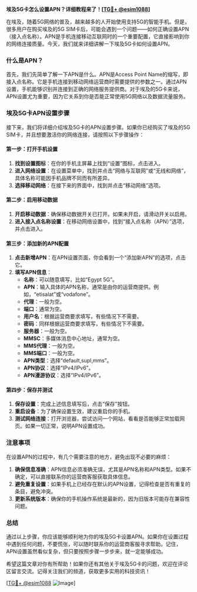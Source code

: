 **埃及5G卡怎么设置APN？详细教程来了！[[TG💪+ @esim1088](https://t.me/s/esim1088)]**

在埃及，随着5G网络的普及，越来越多的人开始使用支持5G的智能手机。但是，很多用户在购买埃及的5G SIM卡后，可能会遇到一个问题——如何正确设置APN（接入点名称）。APN是手机连接移动互联网时的一个重要配置，它直接影响到你的网络连接质量。今天，我们就来详细讲解一下埃及5G卡如何设置APN。

### 什么是APN？

首先，我们先简单了解一下APN是什么。APN是Access Point Name的缩写，即接入点名称。它是手机连接到移动网络运营商时需要提供的参数之一。通过APN设置，手机能够识别并连接到正确的网络服务提供商。对于埃及的5G卡来说，APN设置尤为重要，因为它关系到你是否能正常使用5G网络以及数据流量服务。

### 埃及5G卡APN设置步骤

接下来，我们将详细介绍埃及5G卡的APN设置步骤。如果你已经购买了埃及的5G SIM卡，并且想要激活你的网络连接，请按照以下步骤操作：

#### 第一步：打开手机设置

1. **找到设置图标**：在你的手机主屏幕上找到“设置”图标，点击进入。
2. **进入网络设置**：在设置菜单中，找到并点击“网络与互联网”或“无线和网络”，具体名称可能因手机品牌不同而有所差异。
3. **选择移动网络**：在接下来的界面中，找到并点击“移动网络”选项。

#### 第二步：启用移动数据

1. **开启移动数据**：确保移动数据开关已打开。如果未开启，请滑动开关以启用。
2. **进入接入点名称设置**：在移动网络设置中，找到“接入点名称（APN）”选项，并点击进入。

#### 第三步：添加新的APN配置

1. **点击新增APN**：在APN设置页面，你会看到一个“添加新APN”的选项，点击它。
2. **填写APN信息**：
   - **名称**：可以随意填写，比如“Egypt 5G”。
   - **APN**：输入具体的APN名称，通常是由你的运营商提供。例如，“etisalat”或“vodafone”。
   - **代理**：一般为空。
   - **端口**：通常为空。
   - **用户名**：根据运营商要求填写，有些情况下不需要。
   - **密码**：同样根据运营商要求填写，有些情况下不需要。
   - **服务器**：一般为空。
   - **MMSC**：多媒体消息中心地址，通常为空。
   - **MMS代理**：一般为空。
   - **MMS端口**：一般为空。
   - **APN类型**：选择“default,supl,mms”。
   - **APN协议**：选择“IPv4/IPv6”。
   - **APN漫游协议**：选择“IPv4/IPv6”。

#### 第四步：保存并测试

1. **保存设置**：完成上述信息填写后，点击“保存”按钮。
2. **重启设备**：为了确保设置生效，建议重启你的手机。
3. **测试网络连接**：打开浏览器，尝试访问一个网站，看看是否能够正常加载网页。如果一切正常，说明APN设置成功。

### 注意事项

在设置APN的过程中，有几个需要注意的地方，避免出现不必要的麻烦：

1. **确保信息准确**：APN信息必须准确无误，尤其是APN名称和APN类型。如果不确定，可以直接联系你的运营商客服获取具体信息。
2. **避免重复设置**：如果手机上已经存在默认的APN设置，记得检查是否有重复的条目，避免冲突。
3. **更新系统版本**：确保你的手机操作系统是最新的，因为旧版本可能存在兼容性问题。

### 总结

通过以上步骤，你应该能够顺利地为你的埃及5G卡设置APN。如果你在设置过程中遇到任何问题，不要慌张，可以随时联系你的运营商客服寻求帮助。记住，APN设置虽然看似复杂，但只要按照步骤一步步来，就一定能够成功。

希望这篇文章对你有所帮助！如果你还有其他关于埃及5G卡的问题，欢迎在评论区留言交流。记得关注我们的频道，获取更多实用的科技资讯！

[[TG💪+ @esim1088](https://t.me/s/esim1088) ![Image](https://i.postimg.cc/4NQfJmqS/Snipaste-2025-05-13-00-14-12.png)]